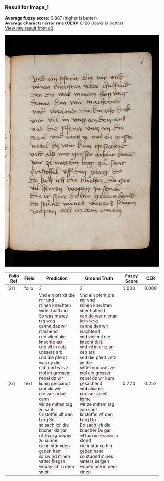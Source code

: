 ### Result for image_1
**Average fuzzy score:** 0.887 (higher is better)<br>**Average character error rate (CER):** 0.126 (lower is better)<br>[View raw result from o3](https://github.com/RISE-UNIBAS/humanities_data_benchmark/blob/main/results/2025-10-24/T0282/request_T0282_image_1.json)

<img src="https://github.com/RISE-UNIBAS/humanities_data_benchmark/blob/main/benchmarks/medieval_manuscripts/images/image_1.jpg?raw=true" alt="image_1" width="800px">

<style>
.diff { text-decoration: underline; text-decoration-color: #ffcccc; text-decoration-style: wavy; }
</style>

| Folio Ref | Field | Prediction | Ground Truth | Fuzzy Score | CER |
|-----------|-------|------------|--------------|-------------|-----|
| [3r] | folio | 3 | 3 | 1.000 | 0.000 |
| [3r] | text | Vnd ein pfer<span class="diff">dt die mir und<br>minen knechten wider hulffand<br>So was maney tag weg<br>danne daz wir machend<br>und vilent die knechte gut<br>und vil in nutz unssers arb<br>u</span>nd die pfer<span class="diff">dt was ny die<br>radt und was z mol im grossem<br>nebel dz wir kunig ges</span>p<span class="diff">andt<br>und als wir grosser arbait dann<br>wir ze mitten tag zu sant<br>Cristoffel uff den berg So<br>so sach ich die b</span>ü<span class="diff">cher dz gar<br>nit herrig</span> wop<span class="diff">ay zu sunne<br>die in stür eden geden hant<br>so swind minen vatter fliegen<br>wopay ich in dem snein</span> | Vnd ein pfer<span class="diff">it die mir vnd<br> minen knechten vber hulfend<br> den do was nienan kein weg<br> denne den wir machtend<br> vnd vielend die knecht dick<br> vnd vil in untz an den ars<br> v</span>nd die pfer<span class="diff">it vntz an die <br> settel vnd was ze mol ein grosser<br> nebel dz wir kum gesachend<br> vnd also mit grosser arbeit kome<br> wir ze mittem tag zuo sant<br> kristoffel vff den berg Do<br> Do sach ich die buecher Do gar<br> vil herren wo</span>p<span class="diff">en in stond<br> die ir st</span>ü<span class="diff">r do hin geben hand<br> do stuond mines vatters seligen<br></span> wop<span class="diff">en och in dem einen</span> | 0.774 | 0.252 |
